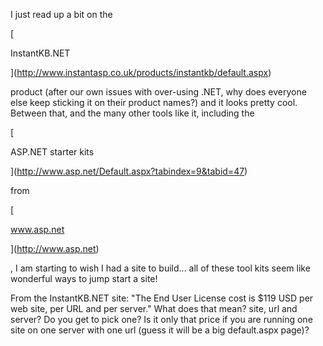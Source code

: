 I just read up a bit on the 
				  
[
						  
InstantKB.NET 
				  
](http://www.instantasp.co.uk/products/instantkb/default.aspx) 
				  
product (after our own issues with over-using .NET, why does everyone else keep sticking it on their product names?) and it looks pretty cool. Between that, and the many other tools like it, including the 
				  
[
						  
ASP.NET starter kits
				  
](http://www.asp.net/Default.aspx?tabindex=9&tabid=47) 
				  
 from 
				  
[
						  
www.asp.net
				  
](http://www.asp.net) 
				  
, I am starting to wish I had a site to build... all of these tool kits seem like wonderful ways to jump start a site! 

From the InstantKB.NET site: "The End User License cost is $119 USD per web site, per URL and per server." What does that mean? site, url and server? Do you get to pick one? Is it only that price if you are running one site on one server with one url (guess it will be a big default.aspx page)?